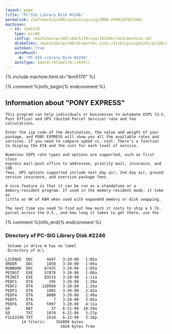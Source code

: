 ```yaml
---
layout: page
title: "PC-SIG Library Disk #2246"
permalink: /software/pcx86/sw/misc/pcsig/2000-2999/DISK2246/
machines:
  - id: ibm5170
    type: pcx86
    config: /machines/pcx86/ibm/5170/cga/1024kb/rev3/machine.xml
    diskettes: /machines/pcx86/diskettes.json,/disks/pcsigdisks/pcx86/diskettes.json
    autoGen: true
    autoMount:
      B: "PC-SIG Library Disk #2246"
    autoType: $date\r$time\rB:\rDIR\r
---
```


{% include machine.html id="ibm5170" %}

{% comment %}info_begin{% endcomment %}

## Information about "PONY EXPRESS"

    This program can help individuals or businesses to automate USPS (U.S.
    Post Office) and UPS (United Parcel Service) rate and fee
    calculations.
    
    Enter the zip code of the destination, the value and weight of your
    package, and PONY EXPRESS will show you all the available rates and
    services. If you need to compare speed vs. cost. There's a function
    to display the ETA and the cost for each level of service.
    
    Numerous USPS rate types and options are supported, such as first class
    express mail-post office to addressee, priority mail, insurance, and COD
    fees. UPS options supported include next day air, 2nd day air, ground
    service insurance, and oversize package fees.
    
    A nice feature is that it can be run as a standalone or a
    memory-resident program. If used in the memory-resident mode, it take
    as
    little as 9K of RAM when used with expanded memory or disk swapping.
    
    The next time you need to find out how much it costs to ship a 5 lb.
    parcel across the U.S., and how long it takes to get there, use the
{% comment %}info_end{% endcomment %}


### Directory of PC-SIG Library Disk #2246

     Volume in drive A has no label
     Directory of A:\

    LICENSE  DOC      4497   3-20-90   1:05a
    ORDER    DOC      1850   3-20-90   1:05a
    RUNBOOK  DOC     67435   3-20-90   1:05a
    PEINST   EXE     57878   3-20-90   1:06a
    PEINIT   EXE     83514   3-20-90   1:11a
    PEDF1    DTA       195   3-20-90   1:20a
    PEDF2    DTA    120998   3-20-90   1:26a
    PEDF3    DTA      1002   3-20-90   2:42a
    PEDF4    DTA      8000   3-20-90   2:49a
    PEDF5    DTA         7   3-20-90   3:05a
    PEDF6    DTA      5997   3-20-90   4:11a
    GO       BAT        37   6-21-90  10:39a
    GO       TXT      1079   6-22-90   3:27p
    FILE2246 TXT      1610   6-22-90   3:26p
           14 file(s)     354099 bytes
                            1024 bytes free
